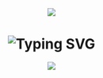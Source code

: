 <div align="center">
<img src="https://capsule-render.vercel.app/api?type=waving&height=140&color=0:ffc400,100:e62525&text=Luciano%20Jr&textBg=false&fontColor=ffffff&stroke=000000&fontSize=55&fontAlignY=63" /> </img>
<h1 href="https://git.io/typing-svg"><img src="https://readme-typing-svg.demolab.com?font=Fira+Code&size=28&pause=1000&color=F7DD09&center=true&vCenter=true&width=435&lines=Welcome+to+my+github+%F0%9F%9A%80;Bem+vindo+ao+meu+Github%F0%9F%9A%80" alt="Typing SVG" /></h1>
</div>

<div align="center">

<picture>
  <source 
    srcset="https://github-readme-stats.vercel.app/api?username=Luciano-Jr&show_icons=true&theme=maroongold"
    media="(prefers-color-scheme: dark)"
  />
  <img src="https://github-readme-stats.vercel.app/api?username==Luciano-Jr&show_icons=true" />
</picture>
</div>

  <!--
**Luciano-Jr/Luciano-Jr** is a ✨ _special_ ✨ repository because its `README.md` (this file) appears on your GitHub profile.

Here are some ideas to get you started:

- 🔭 I’m currently working on ...
- 🌱 I’m currently learning ...
- 👯 I’m looking to collaborate on ...
- 🤔 I’m looking for help with ...
- 💬 Ask me about ...
- 📫 How to reach me: ...
- 😄 Pronouns: ...
- ⚡ Fun fact: ...
-->
